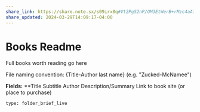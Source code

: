 ```yaml
---
share_link: https://share.note.sx/s09irx8q#Vt2PgS2nP/OM3EtWerB+rMzc4aA7sBfIVV7saL5ZuBg
share_updated: 2024-03-29T14:09:17-04:00
---
```


# Books Readme

Full books worth reading go here

File naming convention: {Title-Author last name} (e.g. "Zucked-McNamee")

**Fields:**
**Title
Subtitle
Author
Description/Summary
Link to book site (or place to purchase)

 
```ccard
type: folder_brief_live
```
 
